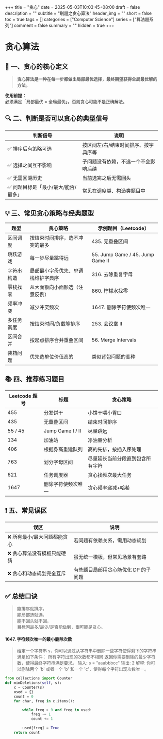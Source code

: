+++
title = "贪心"
date = 2025-05-03T10:03:45+08:00
draft = false
description = ""
subtitle = "刷题之贪心算法"
header_img = ""
short = false
toc = true
tags = []
categories = ["Computer Science"]
series = ["算法题系列"]
comment = false
summary = ""
hidden = true
+++

# 贪心算法

## 🧠 一、贪心的核心定义

> **贪心算法是一种在每一步都做出局部最优选择，最终期望获得全局最优解的方法。**

**使用前提：**  
必须满足「局部最优 = 全局最优」，否则贪心可能不是正确解法。


## 🔍 二、判断是否可以贪心的典型信号

| 判断信号 | 说明 |
|----------|------|
| ✅ 排序后有策略可选 | 按区间左/右/结束时间排序、按字典序等 |
| ✅ 选择之间互不影响 | 子问题没有依赖，不选一个不会影响后续 |
| ✅ 无需回溯历史 | 当前选完之后无需回头 |
| ✅ 问题目标是「最小/最大/能否/最多」 | 常见在调度类、构造类题目中 |

## 💡 三、常见贪心策略与经典题型

| 题型 | 贪心策略 | 示例题目（Leetcode） |
|------|----------|----------------------|
| 区间调度 | 按结束时间排序，选不冲突的最多 | 435. 无重叠区间 |
| 跳跃游戏 | 每一步尽量跳得远 | 55. Jump Game / 45. Jump Game II |
| 字符串构造 | 局部最小字母优先、单调栈维护字典序 | 316. 去除重复字母 |
| 零钱找零 | 从大面额向小面额选（注意反例） | 860. 柠檬水找零 |
| 频率冲突 | 减少冲突频次 | 1647. 删除字符使频次唯一 |
| 多任务调度 | 按结束时间/负载等排序 | 253. 会议室 II |
| 区间合并 | 按起点排序合并重叠区间 | 56. Merge Intervals |
| 装箱问题 | 优先选单位价值高的 | 类似背包问题的变种 |

## 📚 四、推荐练习题目

| Leetcode 题号 | 标题 | 贪心策略 |
|---------------|------|----------|
| 455 | 分发饼干 | 小饼干喂小胃口 |
| 435 | 无重叠区间 | 结束时间排序 |
| 55 / 45 | Jump Game I / II | 尽量跳远 |
| 134 | 加油站 | 净油量分析 |
| 406 | 根据身高重建队列 | 高的先排，按插入序处理 |
| 763 | 划分字母区间 | 尽量延长当前分段直到包含所有字符 |
| 621 | 任务调度器 | 贪心找频次最大任务 |
| 1647 | 删除字符使频次唯一 | 贪心频率递减+哈希 |

## ❗ 五、常见误区

| 误区 | 说明 |
|------|------|
| ❌ 所有最小/最大问题都能贪心 | 若问题有依赖关系，需用动态规划 |
| ❌ 贪心算法没有模板只能硬猜 | 虽无统一模板，但常见场景有套路 |
| ❌ 贪心和动态规划完全互斥 | 有些题目局部用贪心能优化 DP 的子问题 |

## ✅ 总结口诀

> 能排序就排序，  
> 能局部选就选，  
> 能不回头就不回，  
> 目标问最多/最少/是否能做到，很可能是贪心。


#### 1647. 字符频次唯一的最小删除次数
> 给定一个字符串 s，你可以通过从字符串中删除一些字符使得剩下的字符串满足如下条件： 
> 所有字符出现的次数都不相同 
> 返回你需要删除的最少字符数，使得最终字符串满足要求。
> 输入: s = "aaabbbcc"
> 输出: 2 
> 解释: 你可以删除两个 'b' 或者一个 'b' 和一个 'c'，使得每个字符出现次数唯一。
```python
from collections import Counter
def minDeletions(self, s):
    c = Counter(s)
    used = {}
    count = 0
    for char, freq in c.items():

        while freq > 0 and freq in used:
            freq -= 1
            count += 1
        
        used[freq] = True
    return count
```